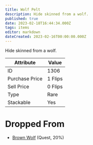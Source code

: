 ```yaml
---
title: Wolf Pelt
description: Hide skinned from a wolf.
published: true
date: 2023-02-18T16:44:34.000Z
tags: items
editor: markdown
dateCreated: 2023-02-16T00:00:00.000Z
---
```


Hide skinned from a wolf.

|Attribute|Value|
|-|-|
|ID|1306|
|Purchase Price|1 Flips|
|Sell Price|0 Flips|
|Type|Rare|
|Stackable|Yes|


# Dropped From
 * [Brown Wolf](/monsters/brown-wolf.md) (Quest, 20%)
